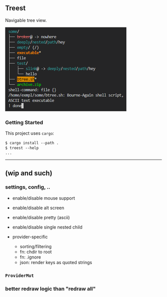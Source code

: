 ## Treest

Navigable tree view.

![./screenshot.png](./screenshot.png)

### Getting Started

This project uses `cargo`:
```console
$ cargo install --path .
$ treest --help
...
```

---

## (wip and such)

### settings, config, ..

- enable/disable mouse support
- enable/disable alt screen
- enable/disable pretty (ascii)

- enable/disable single nested child

- provider-specific
    - sorting/filtering
    - fn: chdir to root
    - fn: .ignore
    - json: render keys as quoted strings

### `ProviderMut`

### better redraw logic than "redraw all"
